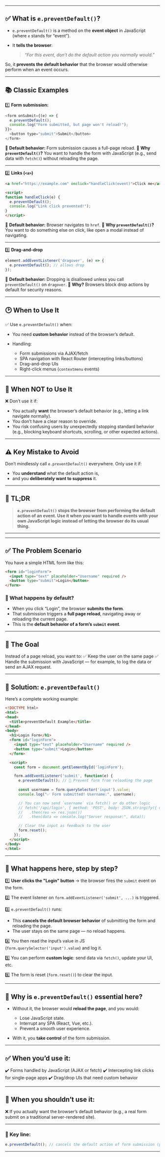 
---

## ✅ What is `e.preventDefault()`?

* `e.preventDefault()` is a method on the **event object** in JavaScript (where `e` stands for “event”).
* It **tells the browser**:

  > *“For this event, don’t do the default action you normally would.”*

So, it **prevents the default behavior** that the browser would otherwise perform when an event occurs.

---

## 📚 Classic Examples

1️⃣ **Form submission:**

```js
<form onSubmit={(e) => {
  e.preventDefault();
  console.log("Form submitted, but page won't reload!");
}}>
  <button type="submit">Submit</button>
</form>
```

🔹 **Default behavior:** Form submission causes a full-page reload.
🔹 **Why `preventDefault()`?** You want to handle the form with JavaScript (e.g., send data with `fetch()`) without reloading the page.

---

2️⃣ **Links (`<a>`)**

```html
<a href="https://example.com" onclick="handleClick(event)">Click me</a>

<script>
function handleClick(e) {
  e.preventDefault();
  console.log("Link click prevented!");
}
</script>
```

🔹 **Default behavior:** Browser navigates to `href`.
🔹 **Why `preventDefault()`?** You want to do something else on click, like open a modal instead of navigating.

---

3️⃣ **Drag-and-drop**

```js
element.addEventListener('dragover', (e) => {
  e.preventDefault(); // allows drop
});
```

🔹 **Default behavior:** Dropping is disallowed unless you call `preventDefault()` on `dragover`.
🔹 **Why?** Browsers block drop actions by default for security reasons.

---

## 🕑 When to Use It

✅ Use `e.preventDefault()` when:

* You need **custom behavior** instead of the browser’s default.
* Handling:

  * Form submissions via AJAX/fetch
  * SPA navigation with React Router (intercepting links/buttons)
  * Drag-and-drop UIs
  * Right-click menus (`contextmenu` events)

---

## 🚫 When NOT to Use It

❌ Don’t use it if:

* You actually **want** the browser’s default behavior (e.g., letting a link navigate normally).
* You don’t have a clear reason to override.
* You risk confusing users by unexpectedly stopping standard behavior (e.g., blocking keyboard shortcuts, scrolling, or other expected actions).

---

## ⚠️ Key Mistake to Avoid

Don’t mindlessly call `e.preventDefault()` everywhere. Only use it if:

* You **understand** what the default action is,
* and you **deliberately want to suppress** it.

---

## 🧠 TL;DR

> **`e.preventDefault()` stops the browser from performing the default action of an event.
> Use it when you want to handle events with your own JavaScript logic instead of letting the browser do its usual thing.**

---


---

## ✅ The Problem Scenario

You have a simple HTML form like this:

```html
<form id="loginForm">
  <input type="text" placeholder="Username" required />
  <button type="submit">Login</button>
</form>
```

### 🔹 What happens by default?

* When you click “Login”, the browser **submits the form**.
* That submission triggers a **full page reload**, navigating away or reloading the current page.
* This is the **default behavior of a form’s `submit` event**.

---

## 🎯 The Goal

Instead of a page reload, you want to:
✅ Keep the user on the same page
✅ Handle the submission with JavaScript — for example, to log the data or send an AJAX request.

---

## 🛑 Solution: `e.preventDefault()`

Here’s a complete working example:

```html
<!DOCTYPE html>
<html>
<head>
  <title>preventDefault Example</title>
</head>
<body>
  <h1>Login Form</h1>
  <form id="loginForm">
    <input type="text" placeholder="Username" required />
    <button type="submit">Login</button>
  </form>

  <script>
    const form = document.getElementById('loginForm');

    form.addEventListener('submit', function(e) {
      e.preventDefault(); // 🚨 Prevent form from reloading the page
      
      const username = form.querySelector('input').value;
      console.log("✅ Form submitted! Username:", username);

      // You can now send `username` via fetch() or do other logic
      // fetch('/api/login', { method: 'POST', body: JSON.stringify({ username }) })
      //   .then(res => res.json())
      //   .then(data => console.log("Server response:", data));

      // Clear the input as feedback to the user
      form.reset();
    });
  </script>
</body>
</html>
```

---

## 📝 What happens here, step by step?

1️⃣ **User clicks the "Login" button** → the browser fires the `submit` event on the form.

2️⃣ The event listener on `form.addEventListener('submit', ...)` is triggered.

3️⃣ `e.preventDefault()` runs:

* This **cancels the default browser behavior** of submitting the form and reloading the page.
* The user stays on the same page — no reload happens.

4️⃣ You then read the input’s value in JS (`form.querySelector('input').value`) and log it.

5️⃣ You can perform **custom logic**: send data via `fetch()`, update your UI, etc.

6️⃣ The form is reset (`form.reset()`) to clear the input.

---

## 🧠 Why is `e.preventDefault()` essential here?

* Without it, the browser would **reload the page**, and you would:

  * Lose JavaScript state.
  * Interrupt any SPA (React, Vue, etc.).
  * Prevent a smooth user experience.

* With it, you **take control** of the form submission.

---

## ✅ When you’d use it:

✔️ Forms handled by JavaScript (AJAX or fetch)
✔️ Intercepting link clicks for single-page apps
✔️ Drag/drop UIs that need custom behavior

---

## 🚫 When you shouldn’t use it:

❌ If you actually want the browser’s default behavior (e.g., a real form submit on a traditional server-rendered site).

---

### 🔎 Key line:

```js
e.preventDefault(); // cancels the default action of form submission (page reload)
```

---

